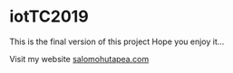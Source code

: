 # iotTC2019
This is the final version of this project
Hope you enjoy it...

Visit my website [salomohutapea.com](https://www.salomohutapea.com)
